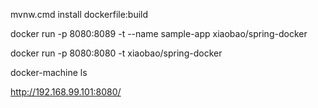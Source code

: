 mvnw.cmd install dockerfile:build

docker run -p 8080:8089 -t --name sample-app xiaobao/spring-docker

docker run -p 8080:8080 -t xiaobao/spring-docker

docker-machine ls

http://192.168.99.101:8080/